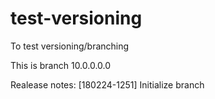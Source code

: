 # test-versioning
To test versioning/branching

This is branch 10.0.0.0.0

Realease notes:
[180224-1251] Initialize branch
